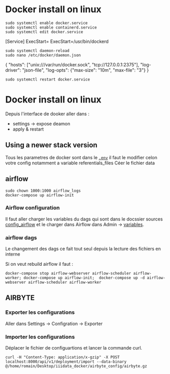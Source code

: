 # Docker install on linux

```console
sudo systemctl enable docker.service
sudo systemctl enable containerd.service
sudo systemctl edit docker.service
```
[Service]
ExecStart=
ExecStart=/usr/bin/dockerd

```console
sudo systemctl daemon-reload
sudo nano /etc/docker/daemon.json
```
{
  "hosts": ["unix:///var/run/docker.sock", "tcp://127.0.0.1:2375"],
  "log-driver": "json-file",
  "log-opts": {"max-size": "10m", "max-file": "3"}
}

```console
sudo systemctl restart docker.service
```


# Docker install on linux
Depuis l'interface de dooker aller dans :
 - settings -> expose deamon
 - apply & restart
## Using a newer stack version

Tous les parametres de docker sont dans le [`.env`](/.env) il faut le modifier celon votre config notamment a variable referentials_files
Céer le fichier data

## airflow

```console
sudo chown 1000:1000 airflow_logs
docker-compose up airflow-init
```

### Airflow configuration

Il faut aller charger les variables du dags qui sont dans le docssier sources [config_airflow](/config_airflow/variables.json) et le charger dans Airflow  dans Admin -> [variables](http://localhost:8585/variable/list/).


### airflow dags

Le changement des dags ce fait tout seul depuis la lecture des fichiers en interne

Si on veut rebuild airflow il faut :

```console
docker-compose stop airflow-webserver airflow-scheduler airflow-worker; docker-compose up airflow-init;  docker-compose up -d airflow-webserver airflow-scheduler airflow-worker
```

## AIRBYTE
### Exporter les configurations

Aller dans Settings -> Configration -> Exporter

### Importer les configurations

Déplacer le fichier de configuartions et lancer la commande curl.

```console
curl -H "Content-Type: application/x-gzip" -X POST localhost:8000/api/v1/deployment/import --data-binary @/home/romain/Desktop/iiidata_docker/airbyte_config/airbyte.gz
```
